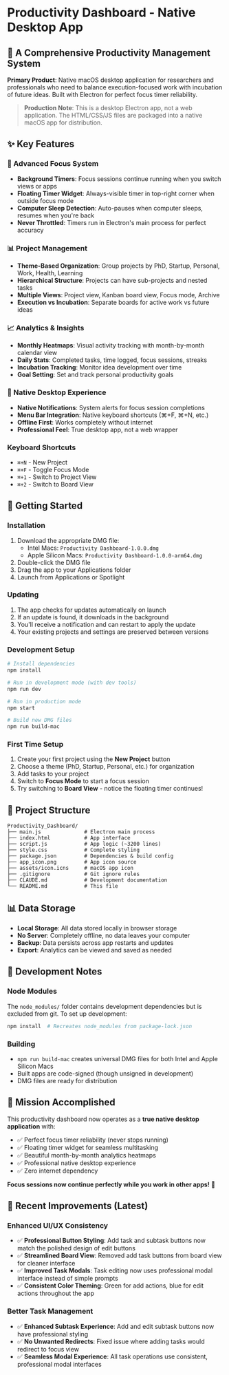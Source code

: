 # Productivity Dashboard - Native Desktop App

## 🎯 A Comprehensive Productivity Management System

**Primary Product**: Native macOS desktop application for researchers and professionals who need to balance execution-focused work with incubation of future ideas. Built with Electron for perfect focus timer reliability.

> **Production Note**: This is a desktop Electron app, not a web application. The HTML/CSS/JS files are packaged into a native macOS app for distribution.

## ✨ Key Features

### **🎯 Advanced Focus System**
- **Background Timers**: Focus sessions continue running when you switch views or apps
- **Floating Timer Widget**: Always-visible timer in top-right corner when outside focus mode  
- **Computer Sleep Detection**: Auto-pauses when computer sleeps, resumes when you're back
- **Never Throttled**: Timers run in Electron's main process for perfect accuracy

### **📊 Project Management**
- **Theme-Based Organization**: Group projects by PhD, Startup, Personal, Work, Health, Learning
- **Hierarchical Structure**: Projects can have sub-projects and nested tasks
- **Multiple Views**: Project view, Kanban board view, Focus mode, Archive
- **Execution vs Incubation**: Separate boards for active work vs future ideas

### **📈 Analytics & Insights**  
- **Monthly Heatmaps**: Visual activity tracking with month-by-month calendar view
- **Daily Stats**: Completed tasks, time logged, focus sessions, streaks
- **Incubation Tracking**: Monitor idea development over time
- **Goal Setting**: Set and track personal productivity goals

### **🍎 Native Desktop Experience**
- **Native Notifications**: System alerts for focus session completions
- **Menu Bar Integration**: Native keyboard shortcuts (⌘+F, ⌘+N, etc.)
- **Offline First**: Works completely without internet
- **Professional Feel**: True desktop app, not a web wrapper

### **Keyboard Shortcuts**
- `⌘+N` - New Project
- `⌘+F` - Toggle Focus Mode
- `⌘+1` - Switch to Project View
- `⌘+2` - Switch to Board View

## 🚀 Getting Started

### **Installation**
1. Download the appropriate DMG file:
   - Intel Macs: `Productivity Dashboard-1.0.0.dmg`
   - Apple Silicon Macs: `Productivity Dashboard-1.0.0-arm64.dmg`
2. Double-click the DMG file
3. Drag the app to your Applications folder
4. Launch from Applications or Spotlight

### **Updating**
1. The app checks for updates automatically on launch
2. If an update is found, it downloads in the background
3. You'll receive a notification and can restart to apply the update
4. Your existing projects and settings are preserved between versions

### **Development Setup**
```bash
# Install dependencies
npm install

# Run in development mode (with dev tools)
npm run dev

# Run in production mode
npm start

# Build new DMG files
npm run build-mac
```

### **First Time Setup**
1. Create your first project using the **New Project** button
2. Choose a theme (PhD, Startup, Personal, etc.) for organization  
3. Add tasks to your project
4. Switch to **Focus Mode** to start a focus session
5. Try switching to **Board View** - notice the floating timer continues!

## 🔧 Project Structure

```
Productivity_Dashboard/
├── main.js              # Electron main process
├── index.html           # App interface  
├── script.js            # App logic (~3200 lines)
├── style.css            # Complete styling
├── package.json         # Dependencies & build config
├── app_icon.png         # App icon source
├── assets/icon.icns     # macOS app icon
├── .gitignore           # Git ignore rules
├── CLAUDE.md            # Development documentation
└── README.md            # This file
```

## 📊 Data Storage

- **Local Storage**: All data stored locally in browser storage
- **No Server**: Completely offline, no data leaves your computer  
- **Backup**: Data persists across app restarts and updates
- **Export**: Analytics can be viewed and saved as needed

## 🔄 Development Notes

### **Node Modules**
The `node_modules/` folder contains development dependencies but is excluded from git. To set up development:
```bash
npm install  # Recreates node_modules from package-lock.json
```

### **Building**
- `npm run build-mac` creates universal DMG files for both Intel and Apple Silicon Macs
- Built apps are code-signed (though unsigned in development)
- DMG files are ready for distribution

## 🎉 Mission Accomplished

This productivity dashboard now operates as a **true native desktop application** with:
- ✅ Perfect focus timer reliability (never stops running)
- ✅ Floating timer widget for seamless multitasking  
- ✅ Beautiful month-by-month analytics heatmaps
- ✅ Professional native desktop experience
- ✅ Zero internet dependency

**Focus sessions now continue perfectly while you work in other apps!** 🚀

## 📝 Recent Improvements (Latest)

### **Enhanced UI/UX Consistency**
- ✅ **Professional Button Styling**: Add task and subtask buttons now match the polished design of edit buttons
- ✅ **Streamlined Board View**: Removed add task buttons from board view for cleaner interface
- ✅ **Improved Task Modals**: Task editing now uses professional modal interface instead of simple prompts
- ✅ **Consistent Color Theming**: Green for add actions, blue for edit actions throughout the app

### **Better Task Management**
- ✅ **Enhanced Subtask Experience**: Add and edit subtask buttons now have professional styling
- ✅ **No Unwanted Redirects**: Fixed issue where adding tasks would redirect to focus view
- ✅ **Seamless Modal Experience**: All task operations use consistent, professional modal interfaces